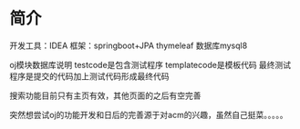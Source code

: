 # 简介
开发工具：IDEA 框架：springboot+JPA thymeleaf
数据库mysql8

oj模块数据库说明
testcode是包含测试程序
templatecode是模板代码
最终测试程序是提交的代码加上测试代码形成最终代码

搜索功能目前只有主页有效，其他页面的之后有空完善

突然想尝试oj的功能开发和日后的完善源于对acm的兴趣，虽然自己挺菜。。。。。



